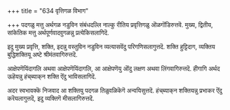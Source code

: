 +++
title = "634 वृत्तिगळ विभाग"

+++
पदगळु मत्तु अर्थगळ नडुविन संबंधदल्लि नाल्कु रीतिय प्रवृत्तिगळु ऒळगॊंडिरुत्तवॆ. मुख्य, द्वितीय, सांकेतिक मत्तु अर्थपूर्णवादवुगळन्नु प्रत्येकिसलागिदॆ.

इदु मुख्य प्रवृत्ति, शक्ति, इदन्नु वस्तुविन नडुविन व्यत्यासवॆंदु परिगणिसलागुत्तदॆ. शक्ति हुट्टिदाग, व्यक्तिय बुद्धिशक्तियू अष्टे श्रीमंतवागिरुत्तदॆ.

आक्षेपणॆयिंदागलि अथवा आक्षेपणॆयिंदागलि, आ आक्षेपणॆयु ऒंदु लक्षण अथवा लिंगवागिरुत्तदॆ. हीगागि अर्थद ऊहॆयन्नु हंच्‌ब्याक्‌न शक्ति ऎंदु भाविसलागिदॆ.

अदर स्वभावक्कॆ निजवाद आ शक्तियु पदगळ तिळुवळिकॆगॆ अन्वयिसुत्तदॆ. हंच्‌ब्याक्‌न शक्तियन्नु प्रभाकर ऎंदु करॆयलागुत्तदॆ, इदु व्यक्तिगॆ मीसलागिरुत्तदॆ.

